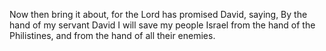 Now then bring it about, for the Lord has promised David, saying, By the hand of my servant David I will save my people Israel from the hand of the Philistines, and from the hand of all their enemies.
